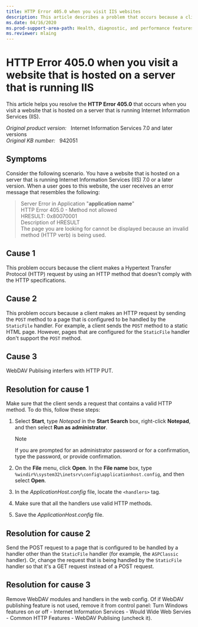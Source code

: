 ```yaml
---
title: HTTP Error 405.0 when you visit IIS websites
description: This article describes a problem that occurs because a client request uses an HTTP verb that doesn't comply with the HTTP specifications or because a client uses the POST methods to send a request to a static HTML page.
ms.date: 04/16/2020
ms.prod-support-area-path: Health, diagnostic, and performance features
ms.reviewer: mlaing
---
```

# HTTP Error 405.0 when you visit a website that is hosted on a server that is running IIS

This article helps you resolve the **HTTP Error 405.0** that occurs when you visit a website that is hosted on a server that is running Internet Information Services (IIS).

_Original product version:_ &nbsp; Internet Information Services 7.0 and later versions  
_Original KB number:_ &nbsp; 942051

## Symptoms

Consider the following scenario. You have a website that is hosted on a server that is running Internet Information Services (IIS) 7.0 or a later version. When a user goes to this website, the user receives an error message that resembles the following:

> Server Error in Application "**application name**"  
> HTTP Error 405.0 - Method not allowed  
> HRESULT: 0x80070001  
> Description of HRESULT  
> The page you are looking for cannot be displayed because an invalid method (HTTP verb) is being used.

## Cause 1

This problem occurs because the client makes a Hypertext Transfer Protocol (HTTP) request by using an HTTP method that doesn't comply with the HTTP specifications.

## Cause 2

This problem occurs because a client makes an HTTP request by sending the `POST` method to a page that is configured to be handled by the `StaticFile` handler. For example, a client sends the `POST` method to a static HTML page. However, pages that are configured for the `StaticFile` handler don't support the `POST` method.

## Cause 3
WebDAV Publising interfers with HTTP PUT.


## Resolution for cause 1

Make sure that the client sends a request that contains a valid HTTP method. To do this, follow these steps:

1. Select **Start**, type *Notepad* in the **Start Search** box, right-click **Notepad**, and then select **Run as administrator**.

    > [!NOTE]
    >  If you are prompted for an administrator password or for a confirmation, type the password, or provide confirmation.
2. On the **File** menu, click **Open**. In the **File name** box, type `%windir%\system32\inetsrv\config\applicationhost.config`, and then select **Open**.
3. In the *ApplicationHost.config* file, locate the `<handlers>` tag.
4. Make sure that all the handlers use valid HTTP methods.
5. Save the *ApplicationHost.config* file.

## Resolution for cause 2

Send the POST request to a page that is configured to be handled by a handler other than the `StaticFile` handler (for example, the `ASPClassic` handler). Or, change the request that is being handled by the `StaticFile` handler so that it's a GET request instead of a POST request.

## Resolution for cause 3
Remove WebDAV modules and handlers in the web config.  Of if WebDAV publishing feature is not used, remove it from control panel: Turn Windows features on or off - Internet Information Services - Would Wide Web Servies - Common HTTP Features - WebDAV Publising (uncheck it). 
